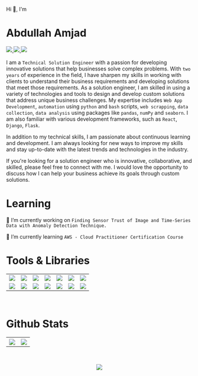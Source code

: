 Hi 👋, I'm

<h1>Abdullah Amjad</h1>
<div style="margin-bottom: 1rem;">
  <a href="#"> 
    <img src="https://komarev.com/ghpvc/?username=createwithabd&color=9d4edd&style=for-the-badge"></img>
  </a>
  <a href="https://medium.com/@createwithabd"> 
    <img src="https://img.shields.io/static/v1?&label=medium&message=post&style=for-the-badge&logo=medium&color=9d4edd"></img>
  </a>
    <a href="https://www.linkedin.com/in/abdamjad/"> 
    <img src="https://img.shields.io/static/v1?&label=LinkedIn&message=Profile&style=for-the-badge&logo=linkedin&color=9d4edd"></img>
  </a>
</div>

I am a `Technical Solution Engineer` with a passion for developing innovative solutions that help businesses solve complex problems. With `two years` of experience in the field, I have sharpen my skills in working with clients to understand their business requirements and developing solutions that meet those requirements.
As a solution engineer, I am skilled in using a variety of technologies and tools to design and develop custom solutions that address unique business challenges. My expertise includes `Web App Development`, `automation` using `python` and `bash` scripts, `web scrapping`, `data collection`, `data analysis` using packages like `pandas`, `numPy` and `seaborn`. I am also familiar with various development frameworks, such as `React`, `Django`, `Flask`.

In addition to my technical skills, I am passionate about continuous learning and development. I am always looking for new ways to improve my skills and stay up-to-date with the latest trends and technologies in the industry.

If you're looking for a solution engineer who is innovative, collaborative, and skilled, please feel free to connect with me. I would love the opportunity to discuss how I can help your business achieve its goals through custom solutions.

<h1>Learning</h1>

🔭 I’m currently working on `Finding Sensor Trust of Image and Time-Series Data with Anomaly Detection Technique.`

🌱 I’m currently learning `AWS - Cloud Practitioner Certification Course`

<h1>Tools & Libraries</h1>

<table>

<tr> 
      <td> <img src='https://img.shields.io/static/v1?label=&labelColor=fbfaff&message=Python&color=5d7bd5&logo=python&style=for-the-badge' /></td>
      <td> <img src='https://img.shields.io/static/v1?label=&labelColor=454955&message=Javascript&color=ffd400&logo=javascript&style=for-the-badge' /> </td>
      <td> <img src='https://img.shields.io/static/v1?label=&labelColor=fbfaff&message=Html5&color=d36135&logo=HTML5&style=for-the-badge' /></td>
      <td> <img src='https://img.shields.io/static/v1?label=&labelColor=454955&message=CSS&color=00509d&logo=CSS3&style=for-the-badge' /> </td>
      <td> <img src='https://img.shields.io/static/v1?label=&labelColor=fbfaff&message=Node.js&color=38b000&logo=Node.js&style=for-the-badge' /></td>
      <td> <img src='https://img.shields.io/static/v1?label=&labelColor=fdbe39&message=Express.js&color=ffe14c&style=for-the-badge' /> </td>
      <td> <img src='https://img.shields.io/static/v1?label=&labelColor=454955&message=Node-RED&color=d1b2e0&logo=Node-RED&style=for-the-badge' /></td>
</tr>

<tr> 
    <td> <img src='https://img.shields.io/static/v1?label=&labelColor=202020&message=C%2B%2B&color=fdc500&logo=C%2B%2B&style=for-the-badge' /> </td>
    <td> <img src='https://img.shields.io/static/v1?label=&labelColor=d7263d&message=Pandas&color=090c9b&logo=pandas&style=for-the-badge' /> </td>
    <td> <img src='https://img.shields.io/static/v1?label=&labelColor=24272b&message=scikit-learn&color=f18f01&logo=scikit-learn&style=for-the-badge' /></td>
    <td> <img src='https://img.shields.io/static/v1?label=&labelColor=f7f9f9&message=Selenium&color=679436&logo=Selenium&style=for-the-badge' /> </td>
    <td> <img src='https://img.shields.io/static/v1?label=&labelColor=9c3848&message=VsCode&color=0a85ed&logo=Visual%20Studio%20Code&style=for-the-badge' /></td>
    <td> <img src='https://img.shields.io/static/v1?label=&labelColor=f39237&message=Express.js&color=9ee493&logo=PyCharm&style=for-the-badge' /> </td>
    <td> <img src='https://img.shields.io/static/v1?label=&labelColor=eff2f1&message=BASH&color=20bf55&logo=GNU Bash&style=for-the-badge' /></td>

</tr>

</table>

<br>

<table >
  <h1  >Github Stats</h1>
  <tr >
    <th> <img src="https://github-readme-stats.vercel.app/api?username=createwithabd&show_icons=true&icon_color=9d4edd&ring_color=9d4edd&line_height=30&title_color=9d4edd&bg_color=ede5fa&include_all_commits=False&hide=issues,contribs"/> </th>
    <th> <img  src="https://github-readme-stats.vercel.app/api/top-langs/?username=createwithabd&card_width=350&title_color=9d4edd&bg_color=ede5fa&hide_progress=True"/> </th>
  </tr>
</table>
<br>
<p align='center'>
<img  src="https://github-readme-streak-stats.herokuapp.com?user=createwithabd&theme=dark&mode=weekly&ring=f5811f&fire=ff6d00&background=ede5fa&dates=ba93dc&sideNums=d14081&sideLabels=934bdc&currStreakNum=d14081&currStreakLabel=934bdc"/>
</p>

<!--
<style>

/* .subtitle{
} */
.div-set {
    margin-bottom: 1rem;
}
.hi-title{
    font-size: 25px;font-weight: bold;
}

.my-name{
    font-size: 42px;
    color: #9d4edd;
}

a {
  padding-right: 10px
}
</style> -->
